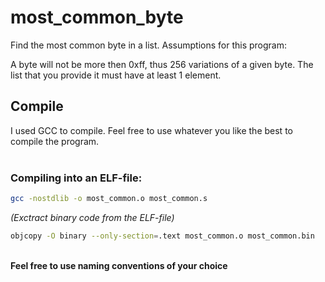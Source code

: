 # most_common_byte 

Find the most common byte in a list. 
Assumptions for this program: 

A byte will not be more then 0xff, thus 256 variations of a given byte. 
The list that you provide it must have at least 1 element. 


## Compile

I used GCC to compile. 
Feel free to use whatever you like the best to compile the program.
<br>
<br>

### Compiling into an ELF-file: 
```sh
gcc -nostdlib -o most_common.o most_common.s
```

<i> (Exctract binary code from the ELF-file) </i> 
```sh
objcopy -O binary --only-section=.text most_common.o most_common.bin
```
<br>
<b> Feel free to use naming conventions of your choice </b>
